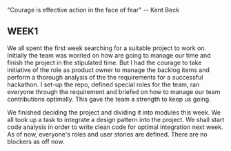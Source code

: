 "Courage is effective action in the face of fear" -- Kent Beck

## WEEK1
We all spent the first week searching for a suitable project to work on. Initially the team was worried on how are going to manage our time and finish the project in the stipulated time. But I had the courage to take initiative of the role as product owner to manage the backlog items and perform a thorough analysis of the the requirements for a successful hackathon. I set-up the repo, defined special roles for the team, ran everyone through the requirement and briefed on how to manage our team contributions optimally. This gave the team a strength to keep us going.

We finished deciding the project and dividing it into modules this week.
We all took up a task to integrate a design pattern into the project. We shall start code analysis in order to write clean code for optimal integration next week.
As of now, everyone's roles and user stories are defined. There are no blockers as off now.

